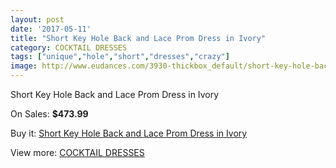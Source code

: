 ```yaml
---
layout: post
date: '2017-05-11'
title: "Short Key Hole Back and Lace Prom Dress in Ivory"
category: COCKTAIL DRESSES
tags: ["unique","hole","short","dresses","crazy"]
image: http://www.eudances.com/3930-thickbox_default/short-key-hole-back-and-lace-prom-dress-in-ivory.jpg
---
```

Short Key Hole Back and Lace Prom Dress in Ivory

On Sales: **$473.99**
<a href="https://www.eudances.com/en/cocktail-dresses/1313-short-key-hole-back-and-lace-prom-dress-in-ivory.html"><amp-img layout="responsive" width="600" height="600" src="//www.eudances.com/3930-thickbox_default/short-key-hole-back-and-lace-prom-dress-in-ivory.jpg" alt="Short Key Hole Back and Lace Prom Dress in Ivory 0" /></a>
<a href="https://www.eudances.com/en/cocktail-dresses/1313-short-key-hole-back-and-lace-prom-dress-in-ivory.html"><amp-img layout="responsive" width="600" height="600" src="//www.eudances.com/3931-thickbox_default/short-key-hole-back-and-lace-prom-dress-in-ivory.jpg" alt="Short Key Hole Back and Lace Prom Dress in Ivory 1" /></a>

Buy it: [Short Key Hole Back and Lace Prom Dress in Ivory](https://www.eudances.com/en/cocktail-dresses/1313-short-key-hole-back-and-lace-prom-dress-in-ivory.html "Short Key Hole Back and Lace Prom Dress in Ivory")

View more: [COCKTAIL DRESSES](https://www.eudances.com/en/14-cocktail-dresses "COCKTAIL DRESSES")